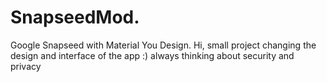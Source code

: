 # SnapseedMod.
Google Snapseed with Material You Design. 
Hi, small project changing the design and interface of the app :)
always thinking about security and privacy
